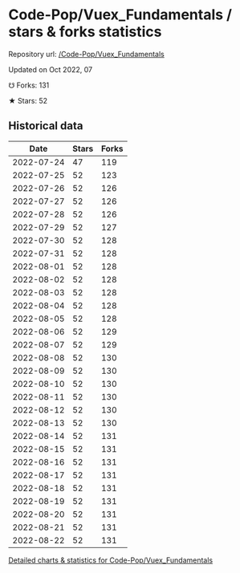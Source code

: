 # Code-Pop/Vuex_Fundamentals / stars & forks statistics

Repository url: [/Code-Pop/Vuex_Fundamentals](https://github.com/Code-Pop/Vuex_Fundamentals)

Updated on Oct 2022, 07

☋ Forks: 131

★ Stars: 52

## Historical data
| Date | Stars | Forks |
|------|-------|-------|
| 2022-07-24 | 47 | 119 | 
| 2022-07-25 | 52 | 123 | 
| 2022-07-26 | 52 | 126 | 
| 2022-07-27 | 52 | 126 | 
| 2022-07-28 | 52 | 126 | 
| 2022-07-29 | 52 | 127 | 
| 2022-07-30 | 52 | 128 | 
| 2022-07-31 | 52 | 128 | 
| 2022-08-01 | 52 | 128 | 
| 2022-08-02 | 52 | 128 | 
| 2022-08-03 | 52 | 128 | 
| 2022-08-04 | 52 | 128 | 
| 2022-08-05 | 52 | 128 | 
| 2022-08-06 | 52 | 129 | 
| 2022-08-07 | 52 | 129 | 
| 2022-08-08 | 52 | 130 | 
| 2022-08-09 | 52 | 130 | 
| 2022-08-10 | 52 | 130 | 
| 2022-08-11 | 52 | 130 | 
| 2022-08-12 | 52 | 130 | 
| 2022-08-13 | 52 | 130 | 
| 2022-08-14 | 52 | 131 | 
| 2022-08-15 | 52 | 131 | 
| 2022-08-16 | 52 | 131 | 
| 2022-08-17 | 52 | 131 | 
| 2022-08-18 | 52 | 131 | 
| 2022-08-19 | 52 | 131 | 
| 2022-08-20 | 52 | 131 | 
| 2022-08-21 | 52 | 131 | 
| 2022-08-22 | 52 | 131 | 


[Detailed charts & statistics for Code-Pop/Vuex_Fundamentals](https://reviewgithub.com/rep/Code-Pop/Vuex_Fundamentals)

